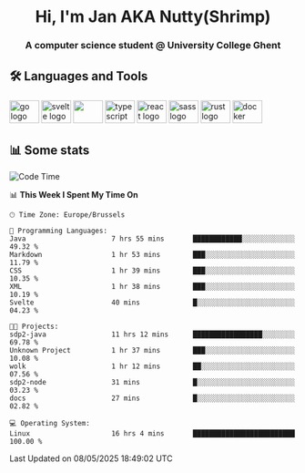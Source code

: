 <h1 align="center">Hi, I'm Jan AKA Nutty(Shrimp)</h1>
<h3 align="center">A computer science student @ University College Ghent</h3>

<h2 align="left">🛠️ Languages and Tools</h2>

###

<div align="left">
  <img src="https://cdn.jsdelivr.net/gh/devicons/devicon/icons/go/go-original.svg" height="40" width="52" alt="go logo"  />
  <img src="https://cdn.jsdelivr.net/gh/devicons/devicon@latest/icons/svelte/svelte-original.svg"  height="40" width="52" alt="svelte logo" />
  <img src="https://cdn.jsdelivr.net/gh/devicons/devicon@latest/icons/tailwindcss/tailwindcss-original.svg" height="40" width="52" />
  <img src="https://cdn.jsdelivr.net/gh/devicons/devicon/icons/typescript/typescript-original.svg" height="40" width="52" alt="typescript logo"  />
  <img src="https://cdn.jsdelivr.net/gh/devicons/devicon/icons/react/react-original.svg" height="40" width="52" alt="react logo"  />
  <img src="https://cdn.jsdelivr.net/gh/devicons/devicon/icons/sass/sass-original.svg" height="40" width="52" alt="sass logo"  />
  <img src="https://cdn.jsdelivr.net/gh/devicons/devicon@latest/icons/rust/rust-original.svg" height="40" width="52" alt="rust logo" />
  <img src="https://cdn.jsdelivr.net/gh/devicons/devicon/icons/docker/docker-original.svg" height="40" width="52" alt="docker logo"  />
</div>

<h2>📊 Some stats</h2>

<!--START_SECTION:waka-->
![Code Time](http://img.shields.io/badge/Code%20Time-5%2C894%20hrs%2054%20mins-blue)

📊 **This Week I Spent My Time On** 

```text
🕑︎ Time Zone: Europe/Brussels

💬 Programming Languages: 
Java                     7 hrs 55 mins       ████████████░░░░░░░░░░░░░   49.32 % 
Markdown                 1 hr 53 mins        ███░░░░░░░░░░░░░░░░░░░░░░   11.79 % 
CSS                      1 hr 39 mins        ███░░░░░░░░░░░░░░░░░░░░░░   10.35 % 
XML                      1 hr 38 mins        ███░░░░░░░░░░░░░░░░░░░░░░   10.19 % 
Svelte                   40 mins             █░░░░░░░░░░░░░░░░░░░░░░░░   04.23 % 

🐱‍💻 Projects: 
sdp2-java                11 hrs 12 mins      █████████████████░░░░░░░░   69.78 % 
Unknown Project          1 hr 37 mins        ███░░░░░░░░░░░░░░░░░░░░░░   10.08 % 
wolk                     1 hr 12 mins        ██░░░░░░░░░░░░░░░░░░░░░░░   07.56 % 
sdp2-node                31 mins             █░░░░░░░░░░░░░░░░░░░░░░░░   03.23 % 
docs                     27 mins             █░░░░░░░░░░░░░░░░░░░░░░░░   02.82 % 

💻 Operating System: 
Linux                    16 hrs 4 mins       █████████████████████████   100.00 % 
```


 Last Updated on 08/05/2025 18:49:02 UTC
<!--END_SECTION:waka-->
